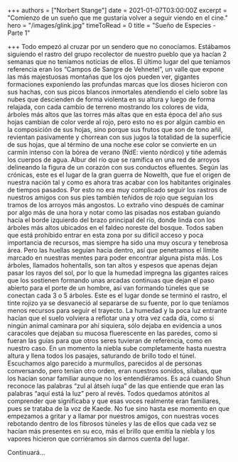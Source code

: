 +++
authors = ["Norbert Stange"]
date = 2021-01-07T03:00:00Z
excerpt = "Comienzo de un sueño que me gustaría volver a seguir viendo en el cine."
hero = "/images/glink.jpg"
timeToRead = 0
title = "Sueño de Especies - Parte 1"

+++
Todo empezó al cruzar por un sendero que no conocíamos. Estábamos siguiendo el rastro del grupo recolector de nuestro pueblo que ya hacían 2 semanas que no teníamos noticias de ellos. El último lugar del que teníamos referencia eran los “Campos de Sangre de Vehnetel”, un valle que expone las más majestuosas montañas que los ojos pueden ver, gigantes formaciones exponiendo las profundas marcas que los dioses hicieron con sus hachas, con sus picos blancos inmortales atendiendo el cielo sobre las nubes que descienden de forma violenta en su altura y luego de forma relajada, con cada cambio de terreno mostrando los colores de vida, árboles más altos que las torres más altas que en esta época del año sus hojas cambian de color verde al rojo, pero esto no es por algún cambio en la composición de sus hojas, sino porque sus frutos que son de tono añil, revientan pasivamente y chorrean con sus jugos la totalidad de la superficie de sus hojas, que al término de una noche ese color se convierte en un carmín intenso con la bórea de verano (NdE: viento nórdico) y tiñe además los cuerpos de agua. Albur del río que se ramifica en una red de arroyos delineando la figura de un corazón con sus conductos efluentes. Según las crónicas, este es el lugar de la gran guerra de Nowelth, que fue el origen de nuestra nación tal y como es ahora tras acabar con los habitantes originales de tiempos pasados. Por esto no era muy complicado seguir los rastros de nuestros amigos con sus pies también teñidos de rojo que seguían los tramos de los arroyos más angostos. Lo extraño vino después de caminar por algo más de una hora y notar como las pisadas nos estaban guiando hacía el borde izquierdo del brazo principal del río, donde linda con los árboles más altos ubicados en el faldeo noreste del bosque. Todos saben que está prohibido entrar en esta zona por su difícil acceso y poca importancia de recursos, mas siempre ha sido una muy oscura y tenebrosa área. Pero las huellas seguían hacia dentro, así que penetramos el límite marcado en nuestras mentes para poder encontrar alguna pista más. Los árboles, llamados hohentalls, son tan altos y espesos que apenas dejan pasar los rayos del sol, por lo que la humedad impregna las gigantes raíces que los sostienen formando unas arcadas continuas que dejan el paso abierto para el porte de un hombre, así van formando túneles que se conectan cada 3 o 5 árboles. Este es el lugar donde se terminó el rastro, el tinte rojizo ya se desvaneció al separarse de su fuente, por lo que teníamos menos recursos para seguir el trayecto. La humedad y la poca luz entrante hacían que el suelo volviera a reflotar una y otra vez cada día, como si ningún animal caminara por ahí siquiera, sólo dejaba en evidencia a unos caracoles que dejaban su mucosa fluerescente en las paredes, como si fueran las guías para que otros seres tuvieran de referencia, como en nuestro caso. En un momento la niebla sube completamente hasta nuestra altura y llena todos los pasajes, saturando de brillo todo el túnel. Escuchamos algo parecido a murmullos, parecidos al de personas conversando, pero tenían otro orden, eran nuestros sonidos, sílabas, que los hacían sonar familiar aunque no los entendiéramos. Es acá cuando Shun reconoce las palabras “zul al átseh íuqa” de las que entiende que eran las palabras “aquí está la luz” pero al revés. Todos quedamos atónitos al comprender que significaba y que esas voces realmente eran familiares, pues se trataba de la voz de Kaede. No fue sino hasta ese momento en que empezamos a gritar y a llamar por nuestros amigos, con nuestras voces rebotando dentro de los fibrosos túneles y las de ellos que cada vez se hacían más presentes en su eco, más el brillo que emitía la niebla y los vapores hicieron que corriéramos sin darnos cuenta del lugar.

Continuará...